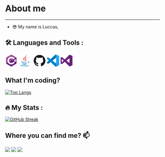 # About me 
----------
- 😎 My name is Luccas,

##

## :hammer_and_wrench: Languages and Tools :

<div>
    <img src="https://github.com/devicons/devicon/blob/master/icons/csharp/csharp-original.svg" title="C#" **alt="C#" width="40" height="40"/>
    <img src="https://github.com/devicons/devicon/blob/master/icons/java/java-original.svg" title="Java" alt="Java" width="40" height="40"/>&nbsp;
    <img src="https://github.com/devicons/devicon/blob/master/icons/github/github-original.svg" title="github" **alt="github" width="40" height="40"/>
    <img src="https://github.com/devicons/devicon/blob/master/icons/vscode/vscode-original.svg" title="VSCode" **alt="VSCode" width="40" height="40"/>
    <img src="https://github.com/devicons/devicon/blob/master/icons/visualstudio/visualstudio-plain.svg" title="VisualStudio" **alt="VisualStudio" width="40" height="40"/>
</div>

## What I'm coding?

[![Top Langs](https://github-readme-stats.vercel.app/api/top-langs/?username=LuccasSilvaDev&theme=dark&PAT_1)](https://github.com/LuccasSilvaDev/github-readme-stats&PAT_1)

## :fire: My Stats :

[![GitHub Streak](http://github-readme-streak-stats.herokuapp.com?user=LuccasSilvaDev&theme=dark&background=000000)](https://git.io/streak-stats)
  
 ## Where you can find me? 📫
 
<div> 
  <a href = "mailto:luccassilvadev@gmail.com"><img src="https://img.shields.io/badge/-Gmail-%23333?style=for-the-badge&logo=Gmail&logoColor=white" target="_blank"></a>
  <a href="https://www.linkedin.com/in/LuccasSilvaDev" target="_blank"><img src="https://img.shields.io/badge/-LinkedIn-%230077B5?style=for-the-badge&logo=linkedin&logoColor=white" target="_blank"></a>
  <a href = "http://api.whatsapp.com/send?phone=5515991124179"><img src="https://img.shields.io/badge/-whatsapp-%23333?style=for-the-badge&logo=whatsapp&logoColor=white" target="_blank"></a>
</div>
